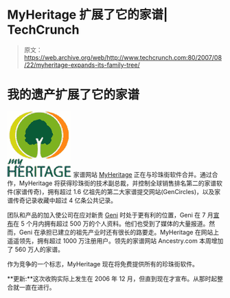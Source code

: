 # MyHeritage 扩展了它的家谱| TechCrunch

> 原文：<https://web.archive.org/web/http://www.techcrunch.com:80/2007/08/22/myheritage-expands-its-family-tree/>

# 我的遗产扩展了它的家谱

[![myheritage.png](img/344f88b1aa47452f54bff1015b861174.png)](https://web.archive.org/web/20230405203947/http://myheritage.com/) 家谱网站 [MyHeritage](https://web.archive.org/web/20230405203947/http://www.crunchbase.com/company/myheritage) 正在与珍珠街软件合并。通过合作，MyHeritage 将获得珍珠街的技术副总裁，并控制全球销售排名第二的家谱软件(家谱传奇)，拥有超过 1.6 亿祖先的第二大家谱提交网站(GenCircles)，以及家谱传奇记录收藏中超过 4 亿条公共记录。

团队和产品的加入使公司在应对新贵 [Geni](https://web.archive.org/web/20230405203947/http://www.crunchbase.com/company/geni) 时处于更有利的位置，Geni 在 7 月[宣布](https://web.archive.org/web/20230405203947/https://techcrunch.com/2007/07/02/geni-5-million-profiles-in-5-months/)在 5 个月内拥有超过 500 万的个人资料。他们也受到了媒体的大量报道。然而，Geni 在承担已建立的祖先产业时还有很长的路要走。MyHeritage 在网站上遥遥领先，拥有超过 1000 万注册用户。领先的家谱网站 Ancestry.com 本周增加了 560 万人的家谱。

作为竞争的一个标志，MyHeritage 现在将免费提供所有的珍珠街软件。

**更新:**这次收购实际上发生在 2006 年 12 月，但直到现在才宣布。从那时起整合就一直在进行。